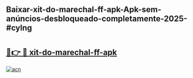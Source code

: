## Baixar-xit-do-marechal-ff-apk-Apk-sem-anúncios-desbloqueado-completamente-2025-#cylng

# <h2><a href="https://ainizakaria.my?title=xit-do-marechal-ff-apk&ref=20M">🔗👉 🔴 xit-do-marechal-ff-apk</a></h2>

[![acn](https://github.com/user-attachments/assets/0f9c940e-d8b0-45ae-aac7-cd30a18b3e1c)](https://ainizakaria.my?title=xit-do-marechal-ff-apk&ref=20M)

